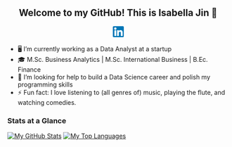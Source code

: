 <h2 align="center"> 
    Welcome to my GitHub! This is Isabella Jin 👋
</h2>

<p align="center">
    <a href="https://www.linkedin.com/in/isabella-jin/" target="_blank" rel="noopener noreferrer">
        <img src="https://raw.githubusercontent.com/isabella-jin/Isabella-Jin/main/Linkedin.png" width=25px height=25px>
    </a>
</p>

- 🖥 I’m currently working as a Data Analyst at a startup
- 🎓 M.Sc. Business Analytics | M.Sc. International Business | B.Ec. Finance
- 🤔 I’m looking for help to build a Data Science career and polish my programming skills
- ⚡ Fun fact: I love listening to (all genres of) music, playing the flute, and watching comedies. 

### Stats at a Glance
[![My GitHub Stats](https://github-readme-stats.vercel.app/api?username=isabella-jin)](https://github.com/anuraghazra/github-readme-stats)
[![My Top Languages](https://github-readme-stats.vercel.app/api/top-langs/?username=isabella-jin&layout=compact)](https://github.com/anuraghazra/github-readme-stats)
